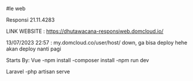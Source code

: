 #le web

Responsi 21.11.4283

LINK WEBSITE : https://dhutawacana-responsiweb.domcloud.io/

13/07/2023 22:57 : my.domcloud.co/user/host/ down, ga bisa deploy hehe akan deploy nanti pagi

Starts By:
Vue
-npm install
-composer install
-npm run dev

Laravel
-php artisan serve

